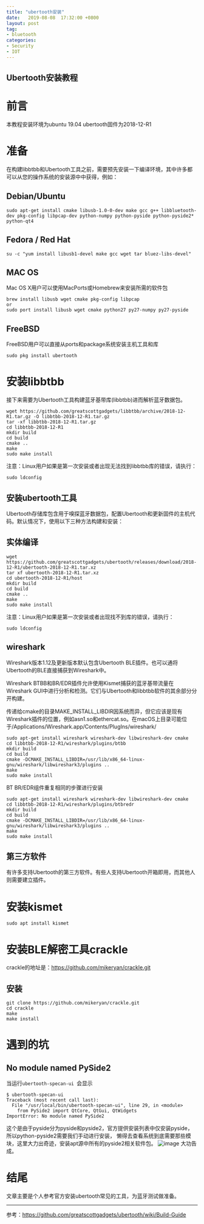 ```yaml
---
title: "ubertooth安装"
date:   2019-08-08  17:32:00 +0800
layout: post
tag:
- bluetooth
categories:
- Security
- IOT
---
```


Ubertooth安装教程
------
# 前言
本教程安装环境为ubuntu 19.04  ubertooth固件为2018-12-R1

# 准备
在构建libbtbb和Ubertooth工具之前，需要预先安装一下编译环境，其中许多都可以从您的操作系统的安装源中中获得，例如：
## Debian/Ubuntu
```
sudo apt-get install cmake libusb-1.0-0-dev make gcc g++ libbluetooth-dev pkg-config libpcap-dev python-numpy python-pyside python-pyside2* python-qt4
```
## Fedora / Red Hat
```
su -c "yum install libusb1-devel make gcc wget tar bluez-libs-devel"
```
## MAC OS
Mac OS X用户可以使用MacPorts或Homebrew来安装所需的软件包
```
brew install libusb wget cmake pkg-config libpcap
or
sudo port install libusb wget cmake python27 py27-numpy py27-pyside
```
## FreeBSD
FreeBSD用户可以直接从ports和package系统安装主机工具和库
```
sudo pkg install ubertooth
```
# 安装libbtbb
接下来需要为Ubertooth工具构建蓝牙基带库(libbtbb)进而解析蓝牙数据包。
```
wget https://github.com/greatscottgadgets/libbtbb/archive/2018-12-R1.tar.gz -O libbtbb-2018-12-R1.tar.gz
tar -xf libbtbb-2018-12-R1.tar.gz
cd libbtbb-2018-12-R1
mkdir build
cd build
cmake ..
make
sudo make install
```
注意：Linux用户如果是第一次安装或者出现无法找到libbtbb库的错误，请执行：
```
sudo ldconfig
```

## 安装ubertooth工具
Ubertooth存储库包含用于嗅探蓝牙数据包，配置Ubertooth和更新固件的主机代码。默认情况下，使用以下三种方法构建和安装：

## 实体编译
```
wget https://github.com/greatscottgadgets/ubertooth/releases/download/2018-12-R1/ubertooth-2018-12-R1.tar.xz
tar xf ubertooth-2018-12-R1.tar.xz
cd ubertooth-2018-12-R1/host
mkdir build
cd build
cmake ..
make
sudo make install
```
注意：Linux用户如果是第一次安装或者出现找不到库的错误，请执行：
```
sudo ldconfig
```

## wireshark
Wireshark版本1.12及更新版本默认包含Ubertooth BLE插件。也可以通将Ubertooth的BLE直接捕获到Wireshark中。

Wireshark BTBB和BR/EDR插件允许使用Kismet捕获的蓝牙基带流量在Wireshark GUI中进行分析和检测。它们与Ubertooth和libbtbb软件的其余部分分开构建。

传递给cmake的目录MAKE_INSTALL_LIBDIR因系统而异，但它应该是现有Wireshark插件的位置，例如asn1.so和ethercat.so。在macOS上目录可能位于/Applications/Wireshark.app/Contents/PlugIns/wireshark/
```
sudo apt-get install wireshark wireshark-dev libwireshark-dev cmake
cd libbtbb-2018-12-R1/wireshark/plugins/btbb
mkdir build
cd build
cmake -DCMAKE_INSTALL_LIBDIR=/usr/lib/x86_64-linux-gnu/wireshark/libwireshark3/plugins ..
make
sudo make install
```
BT BR/EDR组件重复相同的步骤进行安装
```
sudo apt-get install wireshark wireshark-dev libwireshark-dev cmake
cd libbtbb-2018-12-R1/wireshark/plugins/btbredr
mkdir build
cd build
cmake -DCMAKE_INSTALL_LIBDIR=/usr/lib/x86_64-linux-gnu/wireshark/libwireshark3/plugins ..
make
sudo make install
```
## 第三方软件
有许多支持Ubertooth的第三方软件。有些人支持Ubertooth开箱即用，而其他人则需要建立插件。
# 安装kismet
```
sudo apt install kismet
```
# 安装BLE解密工具crackle
crackle的地址是：https://github.com/mikeryan/crackle.git
## 安装
```
git clone https://github.com/mikeryan/crackle.git
cd crackle
make
make install
```

# 遇到的坑
## No module named PySide2
当运行`ubertooth-specan-ui `会显示
```
$ ubertooth-specan-ui
Traceback (most recent call last):
  File "/usr/local/bin/ubertooth-specan-ui", line 29, in <module>
    from PySide2 import QtCore, QtGui, QtWidgets
ImportError: No module named PySide2
```
这个是由于pyside分为pyside和pyside2，官方提供安装列表中仅安装pyside，所以python-pyside2需要我们手动进行安装，
懒得去查看系统到底需要那些模块，这里大力出奇迹，安装apt源中所有的pyside2相关软件包。
![image](/images/ubertooth-specan-ui.png)
大功告成。
# 结尾
文章主要是个人参考官方安装ubertooth常见的工具，为蓝牙测试做准备。

------
参考：https://github.com/greatscottgadgets/ubertooth/wiki/Build-Guide
